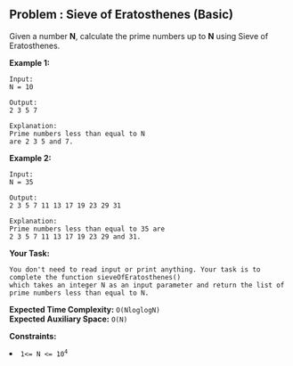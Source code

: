 ## Problem : Sieve of Eratosthenes (Basic)
Given a number **N**, calculate the prime numbers up to **N** using Sieve of Eratosthenes.  

**Example 1:**
```
Input:
N = 10

Output:
2 3 5 7

Explanation:
Prime numbers less than equal to N 
are 2 3 5 and 7.
```

**Example 2:**
```
Input:
N = 35

Output:
2 3 5 7 11 13 17 19 23 29 31

Explanation:
Prime numbers less than equal to 35 are
2 3 5 7 11 13 17 19 23 29 and 31.
```

**Your Task:** 
```
You don't need to read input or print anything. Your task is to complete the function sieveOfEratosthenes()
which takes an integer N as an input parameter and return the list of prime numbers less than equal to N.
```
**Expected Time Complexity:** ```O(NloglogN)```<br>
**Expected Auxiliary Space:** ```O(N)```

**Constraints:**
<li><code>1<= N <= 10<sup>4</sup></code></li>
